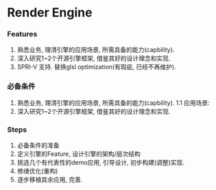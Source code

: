 # Render Engine

### Features
1. 熟悉业务, 理清引擎的应用场景, 所需具备的能力(capbility).
2. 深入研究1~2个开源引擎框架, 借鉴其好的设计理念和实现.
3. SPRI-V 支持. 替换glsl optimization(有瑕疵, 已经不再维护).

### 必备条件
1. 熟悉业务, 理清引擎的应用场景, 所需具备的能力(capbility).
    1.1 应用场景: 
2. 深入研究1~2个开源引擎框架, 借鉴其好的设计理念和实现.

### Steps
1. 必备条件的准备
2. 定义引擎的Feature, 设计引擎的架构/层次结构
3. 挑选几个有代表性的demo应用, 引导设计, 初步构建(调整)实现.
4. 修缮优化(重构)
5. 逐步移植其余应用, 完善.